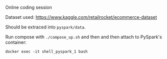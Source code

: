 Online coding session

Dataset used: https://www.kaggle.com/retailrocket/ecommerce-dataset

Should be extraced into `pyspark/data`.

Run compose with `./compose_up.sh` and then and then attach to PySpark's
container:
```
docker exec -it shell_pyspark_1 bash
```
